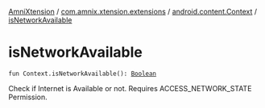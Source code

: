 [AmniXtension](../../index.md) / [com.amnix.xtension.extensions](../index.md) / [android.content.Context](index.md) / [isNetworkAvailable](./is-network-available.md)

# isNetworkAvailable

`fun Context.isNetworkAvailable(): `[`Boolean`](https://kotlinlang.org/api/latest/jvm/stdlib/kotlin/-boolean/index.html)

Check if Internet is Available or not. Requires ACCESS_NETWORK_STATE Permission.

